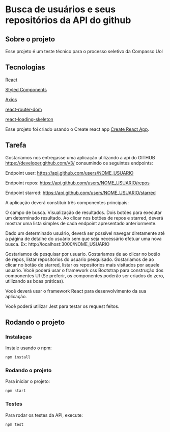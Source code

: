 # Busca de usuários e seus repositórios da API do github

## Sobre o projeto

Esse projeto é um teste técnico para o processo seletivo da Compasso Uol

## Tecnologias

[React](https://reactjs.org/)

[Styled Components](https://styled-components.com/)

[Axios](https://www.npmjs.com/package/axios)

[react-router-dom](https://reactrouter.com/web/guides/quick-start)

[react-loading-skeleton](https://www.npmjs.com/package/react-loading-skeleton)


Esse projeto foi criado usando o Create react app [Create React App](https://github.com/facebook/create-react-app).


## Tarefa 

Gostaríamos nos entregasse uma aplicação utilizando a api do GITHUB https://developer.github.com/v3/ consumindo os seguintes endpoints:

Endpoint user: https://api.github.com/users/NOME_USUARIO

Endpoint repos: https://api.github.com/users/NOME_USUARIO/repos

Endpoint starred: https://api.github.com/users/NOME_USUARIO/starred

A aplicação deverá constituir três componentes principais:

O campo de busca.
Visualização de resultados.
Dois botões para executar um determinado resultado.
Ao clicar nos botões de repos e starred, deverá mostrar uma lista simples de cada endpoint apresentado anteriormente.

Dado um determinado usuário, deverá ser possível navegar diretamente até a página de detalhe do usuário sem que seja necessário efetuar uma nova busca. Ex: http://localhost:3000/NOME_USUARIO

Gostariamos de pesquisar por usuario.
Gostariamos de ao clicar no botão de repos, listar repositorios do usuario pesquisado.
Gostariamos de ao clicar no botão de starred, listar os repositorios mais visitados por aquele usuario.
Você poderá usar o framework css Bootstrap para construção dos componentes UI (Se preferir, os componentes poderão ser criados do zero, utilizando as boas práticas).

Você deverá usar o framework React para desenvolvimento da sua aplicação.

Você poderá utilizar Jest para testar os request feitos.


## Rodando o projeto

### Instalaçao

Instale usando o npm:
  ```sh
  npm install
  ```
### Rodando o projeto
Para iniciar o projeto:
  ```sh
  npm start
  ```
### Testes
Para rodar os testes da API, execute:
  ```sh
  npm test
  ```
